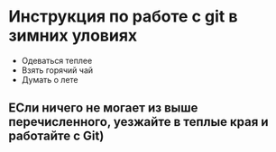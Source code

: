 # Инструкция по работе с git  в зимних уловиях
* Одеваться теплее
* Взять горячий чай
* Думать о лете

## ЕСли ничего не могает из выше перечисленного, уезжайте в теплые края и работайте с Git)